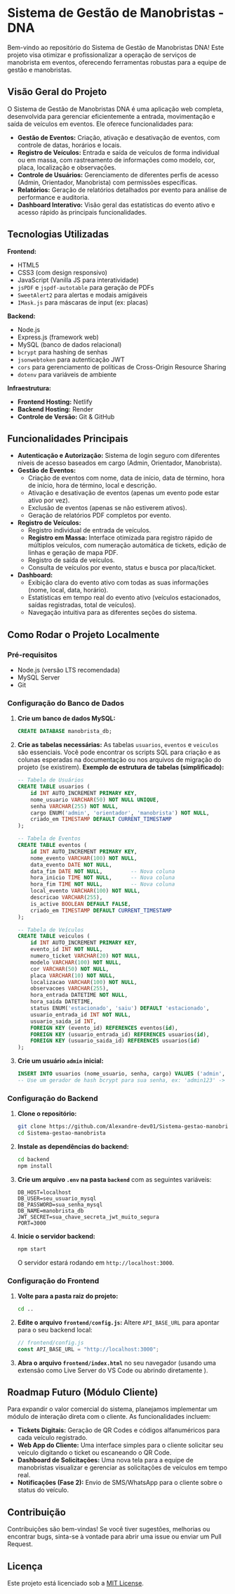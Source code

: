 # Sistema de Gestão de Manobristas - DNA

Bem-vindo ao repositório do Sistema de Gestão de Manobristas DNA! Este projeto visa otimizar e profissionalizar a operação de serviços de manobrista em eventos, oferecendo ferramentas robustas para a equipe de gestão e manobristas.

## Visão Geral do Projeto

O Sistema de Gestão de Manobristas DNA é uma aplicação web completa, desenvolvida para gerenciar eficientemente a entrada, movimentação e saída de veículos em eventos. Ele oferece funcionalidades para:

-   **Gestão de Eventos:** Criação, ativação e desativação de eventos, com controle de datas, horários e locais.
-   **Registro de Veículos:** Entrada e saída de veículos de forma individual ou em massa, com rastreamento de informações como modelo, cor, placa, localização e observações.
-   **Controle de Usuários:** Gerenciamento de diferentes perfis de acesso (Admin, Orientador, Manobrista) com permissões específicas.
-   **Relatórios:** Geração de relatórios detalhados por evento para análise de performance e auditoria.
-   **Dashboard Interativo:** Visão geral das estatísticas do evento ativo e acesso rápido às principais funcionalidades.

## Tecnologias Utilizadas

**Frontend:**
-   HTML5
-   CSS3 (com design responsivo)
-   JavaScript (Vanilla JS para interatividade)
-   `jsPDF` e `jspdf-autotable` para geração de PDFs
-   `SweetAlert2` para alertas e modais amigáveis
-   `IMask.js` para máscaras de input (ex: placas)

**Backend:**
-   Node.js
-   Express.js (framework web)
-   MySQL (banco de dados relacional)
-   `bcrypt` para hashing de senhas
-   `jsonwebtoken` para autenticação JWT
-   `cors` para gerenciamento de políticas de Cross-Origin Resource Sharing
-   `dotenv` para variáveis de ambiente

**Infraestrutura:**
-   **Frontend Hosting:** Netlify
-   **Backend Hosting:** Render
-   **Controle de Versão:** Git & GitHub

## Funcionalidades Principais

-   **Autenticação e Autorização:** Sistema de login seguro com diferentes níveis de acesso baseados em cargo (Admin, Orientador, Manobrista).
-   **Gestão de Eventos:**
    -   Criação de eventos com nome, data de início, data de término, hora de início, hora de término, local e descrição.
    -   Ativação e desativação de eventos (apenas um evento pode estar ativo por vez).
    -   Exclusão de eventos (apenas se não estiverem ativos).
    -   Geração de relatórios PDF completos por evento.
-   **Registro de Veículos:**
    -   Registro individual de entrada de veículos.
    -   **Registro em Massa:** Interface otimizada para registro rápido de múltiplos veículos, com numeração automática de tickets, edição de linhas e geração de mapa PDF.
    -   Registro de saída de veículos.
    -   Consulta de veículos por evento, status e busca por placa/ticket.
-   **Dashboard:**
    -   Exibição clara do evento ativo com todas as suas informações (nome, local, data, horário).
    -   Estatísticas em tempo real do evento ativo (veículos estacionados, saídas registradas, total de veículos).
    -   Navegação intuitiva para as diferentes seções do sistema.

## Como Rodar o Projeto Localmente

### Pré-requisitos

-   Node.js (versão LTS recomendada)
-   MySQL Server
-   Git

### Configuração do Banco de Dados

1.  **Crie um banco de dados MySQL:**
    ```sql
    CREATE DATABASE manobrista_db;
    ```
2.  **Crie as tabelas necessárias:**
    As tabelas `usuarios`, `eventos` e `veiculos` são essenciais. Você pode encontrar os scripts SQL para criação e as colunas esperadas na documentação ou nos arquivos de migração do projeto (se existirem).
    **Exemplo de estrutura de tabelas (simplificado):**
    ```sql
    -- Tabela de Usuários
    CREATE TABLE usuarios (
        id INT AUTO_INCREMENT PRIMARY KEY,
        nome_usuario VARCHAR(50) NOT NULL UNIQUE,
        senha VARCHAR(255) NOT NULL,
        cargo ENUM('admin', 'orientador', 'manobrista') NOT NULL,
        criado_em TIMESTAMP DEFAULT CURRENT_TIMESTAMP
    );

    -- Tabela de Eventos
    CREATE TABLE eventos (
        id INT AUTO_INCREMENT PRIMARY KEY,
        nome_evento VARCHAR(100) NOT NULL,
        data_evento DATE NOT NULL,
        data_fim DATE NOT NULL,         -- Nova coluna
        hora_inicio TIME NOT NULL,      -- Nova coluna
        hora_fim TIME NOT NULL,         -- Nova coluna
        local_evento VARCHAR(100) NOT NULL,
        descricao VARCHAR(255),
        is_active BOOLEAN DEFAULT FALSE,
        criado_em TIMESTAMP DEFAULT CURRENT_TIMESTAMP
    );

    -- Tabela de Veículos
    CREATE TABLE veiculos (
        id INT AUTO_INCREMENT PRIMARY KEY,
        evento_id INT NOT NULL,
        numero_ticket VARCHAR(20) NOT NULL,
        modelo VARCHAR(100) NOT NULL,
        cor VARCHAR(50) NOT NULL,
        placa VARCHAR(10) NOT NULL,
        localizacao VARCHAR(100) NOT NULL,
        observacoes VARCHAR(255),
        hora_entrada DATETIME NOT NULL,
        hora_saida DATETIME,
        status ENUM('estacionado', 'saiu') DEFAULT 'estacionado',
        usuario_entrada_id INT NOT NULL,
        usuario_saida_id INT,
        FOREIGN KEY (evento_id) REFERENCES eventos(id),
        FOREIGN KEY (usuario_entrada_id) REFERENCES usuarios(id),
        FOREIGN KEY (usuario_saida_id) REFERENCES usuarios(id)
    );
    ```
3.  **Crie um usuário `admin` inicial:**
    ```sql
    INSERT INTO usuarios (nome_usuario, senha, cargo) VALUES ('admin', '$2b$10$SEU_HASH_DA_SENHA', 'admin');
    -- Use um gerador de hash bcrypt para sua senha, ex: 'admin123' -> '$2b$10$SEU_HASH_DA_SENHA'
    ```

### Configuração do Backend

1.  **Clone o repositório:**
    ```bash
    git clone https://github.com/Alexandre-dev01/Sistema-gestao-manobrista.git
    cd Sistema-gestao-manobrista
    ```
2.  **Instale as dependências do backend:**
    ```bash
    cd backend
    npm install
    ```
3.  **Crie um arquivo `.env` na pasta `backend`** com as seguintes variáveis:
    ```
    DB_HOST=localhost
    DB_USER=seu_usuario_mysql
    DB_PASSWORD=sua_senha_mysql
    DB_NAME=manobrista_db
    JWT_SECRET=sua_chave_secreta_jwt_muito_segura
    PORT=3000
    ```
4.  **Inicie o servidor backend:**
    ```bash
    npm start
    ```
    O servidor estará rodando em `http://localhost:3000`.

### Configuração do Frontend

1.  **Volte para a pasta raiz do projeto:**
    ```bash
    cd ..
    ```
2.  **Edite o arquivo `frontend/config.js`:**
    Altere `API_BASE_URL` para apontar para o seu backend local:
    ```javascript
    // frontend/config.js
    const API_BASE_URL = "http://localhost:3000";
    ```
3.  **Abra o arquivo `frontend/index.html`** no seu navegador (usando uma extensão como Live Server do VS Code ou abrindo diretamente ).

## Roadmap Futuro (Módulo Cliente)

Para expandir o valor comercial do sistema, planejamos implementar um módulo de interação direta com o cliente. As funcionalidades incluem:

-   **Tickets Digitais:** Geração de QR Codes e códigos alfanuméricos para cada veículo registrado.
-   **Web App do Cliente:** Uma interface simples para o cliente solicitar seu veículo digitando o ticket ou escaneando o QR Code.
-   **Dashboard de Solicitações:** Uma nova tela para a equipe de manobristas visualizar e gerenciar as solicitações de veículos em tempo real.
-   **Notificações (Fase 2):** Envio de SMS/WhatsApp para o cliente sobre o status do veículo.

## Contribuição

Contribuições são bem-vindas! Se você tiver sugestões, melhorias ou encontrar bugs, sinta-se à vontade para abrir uma issue ou enviar um Pull Request.

## Licença

Este projeto está licenciado sob a [MIT License](LICENSE).
